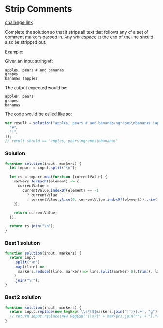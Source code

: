 # Strip Comments

[challenge link](https://www.codewars.com/kata/51c8e37cee245da6b40000bd/javascript)

Complete the solution so that it strips all text that follows any of a set of comment markers passed in. Any whitespace at the end of the line should also be stripped out.

Example:

Given an input string of:

```
apples, pears # and bananas
grapes
bananas !apples
```

The output expected would be:

```
apples, pears
grapes
bananas
```

The code would be called like so:

```javascript
var result = solution("apples, pears # and bananas\ngrapes\nbananas !apples", [
  "#",
  "!",
]);
// result should == "apples, pears\ngrapes\nbananas"
```

### Solution

```javascript
function solution(input, markers) {
  let tmparr = input.split("\n");

  let rs = tmparr.map(function (currentValue) {
    markers.forEach((element) => {
      currentValue =
        currentValue.indexOf(element) == -1
          ? currentValue
          : currentValue.slice(0, currentValue.indexOf(element)).trim();
    });

    return currentValue;
  });

  return rs.join("\n");
}
```

### Best 1 solution

```javascript
function solution(input, markers) {
  return input
    .split("\n")
    .map((line) =>
      markers.reduce((line, marker) => line.split(marker)[0].trim(), line)
    )
    .join("\n");
}
```

### Best 2 solution

```javascript
function solution(input, markers) {
  return input.replace(new RegExp(`\\s*[${markers.join("|")}].+`, "g"), "");
  // return input.replace(new RegExp("\\s?[" + markers.join("") + "].*(\\n)?", "gi"), "$1");
}
```
